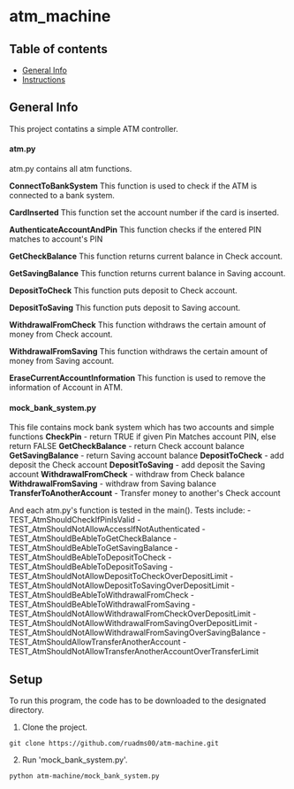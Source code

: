 # atm_machine

## Table of contents
* [General Info](#general-info)
* [Instructions](#instruction)

## General Info
This project contatins a simple ATM controller.
#### atm.py
atm.py contains all atm functions.

**ConnectToBankSystem**
This function is used to check if the ATM is connected to a bank system.

**CardInserted**
This function set the account number if the card is inserted.

**AuthenticateAccountAndPin**
This function checks if the entered PIN matches to account's PIN

**GetCheckBalance**
This function returns current balance in Check account.

**GetSavingBalance**
This function returns current balance in Saving account.

**DepositToCheck**
This function puts deposit to Check account.

**DepositToSaving**
This function puts deposit to Saving account.

**WithdrawalFromCheck**
This function withdraws the certain amount of money from Check account.

**WithdrawalFromSaving**
This function withdraws the certain amount of money from Saving account.

**EraseCurrentAccountInformation**
This function is used to remove the information of Account in ATM.

#### mock_bank_system.py
This file contains mock bank system which has two accounts and simple functions
**CheckPin** - return TRUE if given Pin Matches account PIN, else return FALSE
**GetCheckBalance** - return Check account balance
**GetSavingBalance** - return Saving account balance
**DepositToCheck** - add deposit the Check account
**DepositToSaving** - add deposit the Saving account
**WithdrawalFromCheck** - withdraw from Check balance
**WithdrawalFromSaving** - withdraw from Saving balance
**TransferToAnotherAccount** - Transfer money to another's Check account

And each atm.py's function is tested in the main().
Tests include:
-TEST_AtmShouldCheckIfPinIsValid
-TEST_AtmShouldNotAllowAccessIfNotAuthenticated
-TEST_AtmShouldBeAbleToGetCheckBalance
-TEST_AtmShouldBeAbleToGetSavingBalance
-TEST_AtmShouldBeAbleToDepositToCheck
-TEST_AtmShouldBeAbleToDepositToSaving
-TEST_AtmShouldNotAllowDepositToCheckOverDepositLimit
-TEST_AtmShouldNotAllowDepositToSavingOverDepositLimit
-TEST_AtmShouldBeAbleToWithdrawalFromCheck
-TEST_AtmShouldBeAbleToWithdrawalFromSaving
-TEST_AtmShouldNotAllowWithdrawalFromCheckOverDepositLimit
-TEST_AtmShouldNotAllowWithdrawalFromSavingOverDepositLimit
-TEST_AtmShouldNotAllowWithdrawalFromSavingOverSavingBalance
-TEST_AtmShouldAllowTransferAnotherAccount
-TEST_AtmShouldNotAllowTransferAnotherAccountOverTransferLimit

## Setup
To run this program, the code has to be downloaded to the designated directory.
1. Clone the project.
```
git clone https://github.com/ruadms00/atm-machine.git
```
2. Run 'mock_bank_system.py'.
```
python atm-machine/mock_bank_system.py 
```

